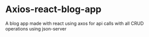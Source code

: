 # Axios-react-blog-app
A blog app made with react using axos for api calls with all CRUD operations using json-server
